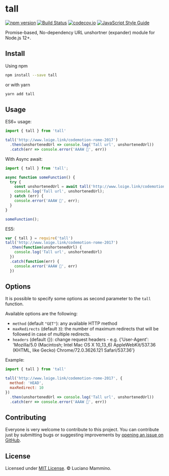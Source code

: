 # tall

[![npm version](https://img.shields.io/npm/v/tall)](https://npm.im/tall)
[![Build Status](https://github.com/lmammino/tall/workflows/main/badge.svg)](https://github.com/lmammino/tall/actions?query=workflow%3Amain)
[![codecov.io](https://codecov.io/gh/lmammino/tall/coverage.svg?branch=master)](https://codecov.io/gh/lmammino/tall)
[![JavaScript Style Guide](https://img.shields.io/badge/code_style-standard-brightgreen.svg)](https://standardjs.com)

Promise-based, No-dependency URL unshortner (expander) module for Node.js 12+.

## Install

Using npm

```bash
npm install --save tall
```

or with yarn

```bash
yarn add tall
```

## Usage

ES6+ usage:

```javascript
import { tall } from 'tall'

tall('http://www.loige.link/codemotion-rome-2017')
  .then(unshortenedUrl => console.log('Tall url', unshortenedUrl))
  .catch(err => console.error('AAAW 👻', err))
```

With Async await:

```javascript
import { tall } from 'tall';

async function someFunction() {
  try {
    const unshortenedUrl = await tall('http://www.loige.link/codemotion-rome-2017');
    console.log('Tall url', unshortenedUrl);
  } catch (err) {
    console.error('AAAW 👻', err);
  }
}

someFunction();
```

ES5:

```javascript
var { tall } = require('tall')
tall('http://www.loige.link/codemotion-rome-2017')
  .then(function(unshortenedUrl) {
    console.log('Tall url', unshortenedUrl)
  })
  .catch(function(err) {
    console.error('AAAW 👻', err)
  })
```

## Options

It is possible to specify some options as second parameter to the `tall` function.

Available options are the following:

- `method` (default `"GET"`): any available HTTP method
- `maxRedirects` (default `3`): the number of maximum redirects that will be followed in case of multiple redirects.
- `headers` (default {}): change request headers - e.g. {'User-Agent': 'Mozilla/5.0 (Macintosh; Intel Mac OS X 10_13_6) AppleWebKit/537.36 (KHTML, like Gecko) Chrome/72.0.3626.121 Safari/537.36'}

Example:

```javascript
import { tall } from 'tall'

tall('http://www.loige.link/codemotion-rome-2017', {
  method: 'HEAD',
  maxRedirect: 10
})
  .then(unshortenedUrl => console.log('Tall url', unshortenedUrl))
  .catch(err => console.error('AAAW 👻', err))
```

## Contributing

Everyone is very welcome to contribute to this project.
You can contribute just by submitting bugs or suggesting improvements by
[opening an issue on GitHub](https://github.com/lmammino/tall/issues).

## License

Licensed under [MIT License](LICENSE). © Luciano Mammino.
